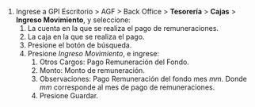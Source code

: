1. Ingrese a GPI Escritorio > AGF > Back Office > **Tesorería** > **Cajas** > **Ingreso Movimiento**, y seleccione:
   1. La cuenta en la que se realiza el pago de remuneraciones.
   2. La caja en la que se realiza el pago.
   3. Presione el botón de búsqueda.
   4. Presione *Ingreso Movimiento*, e ingrese:
      1. Otros Cargos: Pago Remuneración del Fondo. 
      2. Monto: Monto de remuneración.
      3. Observaciones: Pago Remuneración del fondo mes *mm*. Donde *mm* corresponde al mes de pago de remuneraciones.
      4. Presione Guardar.